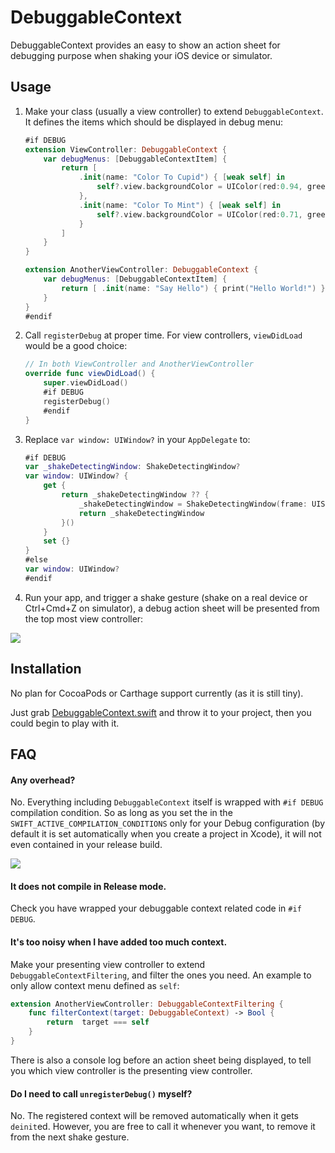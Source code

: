 # DebuggableContext

DebuggableContext provides an easy to show an action sheet for debugging purpose when shaking your iOS device or simulator.

## Usage

1. Make your class (usually a view controller) to extend `DebuggableContext`. It defines the items which should be displayed in debug menu:

    ```swift
    #if DEBUG
    extension ViewController: DebuggableContext {
        var debugMenus: [DebuggableContextItem] {
            return [
                .init(name: "Color To Cupid") { [weak self] in
                    self?.view.backgroundColor = UIColor(red:0.94, green:0.73, blue:0.83, alpha:1.00)
                },
                .init(name: "Color To Mint") { [weak self] in
                    self?.view.backgroundColor = UIColor(red:0.71, green:0.96, blue:0.82, alpha:1.00)
                }
            ]
        }
    }

    extension AnotherViewController: DebuggableContext {
        var debugMenus: [DebuggableContextItem] {
            return [ .init(name: "Say Hello") { print("Hello World!") } ]
        }
    }
    #endif
    ```
    
2. Call `registerDebug` at proper time. For view controllers, `viewDidLoad` would be a good choice:

    ```swift
    // In both ViewController and AnotherViewController
    override func viewDidLoad() {
        super.viewDidLoad()
        #if DEBUG
        registerDebug()
        #endif
    }
    ```

3. Replace `var window: UIWindow?` in your `AppDelegate` to:

    ```swift
    #if DEBUG
    var _shakeDetectingWindow: ShakeDetectingWindow?
    var window: UIWindow? {
        get {
            return _shakeDetectingWindow ?? {
                _shakeDetectingWindow = ShakeDetectingWindow(frame: UIScreen.main.bounds)
                return _shakeDetectingWindow
            }()
        }
        set {}
    }
    #else
    var window: UIWindow?
    #endif
    ```
    
4. Run your app, and trigger a shake gesture (shake on a real device or Ctrl+Cmd+Z on simulator), a debug action sheet will be presented from the top most view controller:

![](https://raw.githubusercontent.com/onevcat/DebuggableContext/master/RepoAssets/demo.gif)


## Installation

No plan for CocoaPods or Carthage support currently (as it is still tiny).

Just grab [DebuggableContext.swift](https://github.com/onevcat/DebuggableContext/blob/master/DebuggableContext/DebuggableContext/DebuggableContext.swift) and throw it to your project, then you could begin to play with it.

## FAQ

#### Any overhead?

No. Everything including `DebuggableContext` itself is wrapped with `#if DEBUG` compilation condition. So as long as you set the in the `SWIFT_ACTIVE_COMPILATION_CONDITIONS` only for your Debug configuration (by default it is set automatically when you create a project in Xcode), it will not even contained in your release build.

![](https://raw.githubusercontent.com/onevcat/DebuggableContext/master/RepoAssets/compile-flag.png)


#### It does not compile in Release mode.

Check you have wrapped your debuggable context related code in `#if DEBUG`.

#### It's too noisy when I have added too much context.

Make your presenting view controller to extend `DebuggableContextFiltering`, and filter the ones you need. An example to only allow context menu defined as `self`:

```swift
extension AnotherViewController: DebuggableContextFiltering {
    func filterContext(target: DebuggableContext) -> Bool {
        return  target === self
    }
}
```

There is also a console log before an action sheet being displayed, to tell you which view controller is the presenting view controller.

#### Do I need to call `unregisterDebug()` myself?

No. The registered context will be removed automatically when it gets `deinit`ed. However, you are free to call it whenever you want, to remove it from the next shake gesture.

